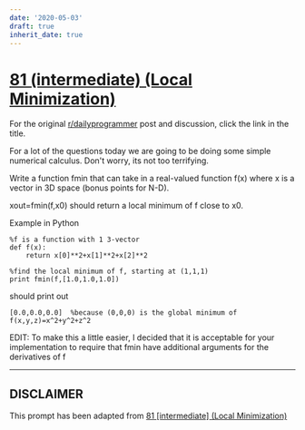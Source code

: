 ```yaml
---
date: '2020-05-03'
draft: true
inherit_date: true
---
```


# [81 (intermediate) (Local Minimization)](https://www.reddit.com/r/dailyprogrammer/comments/x539t/7252012_challenge_81_intermediate_local/)

For the original [r/dailyprogrammer](https://www.reddit.com/r/dailyprogrammer/) post and discussion, click the link in the title.

For a lot of the questions today we are going to be doing some simple numerical calculus.  Don't worry, its not too terrifying.

Write a function fmin that can take in a real-valued function f(x) where x is a vector in 3D space (bonus points for N-D).

xout=fmin(f,x0) should return a local minimum of f close to x0.

Example in Python


```
%f is a function with 1 3-vector
def f(x):
    return x[0]**2+x[1]**2+x[2]**2

%find the local minimum of f, starting at (1,1,1)
print fmin(f,[1.0,1.0,1.0])
```
should print out


```
[0.0,0.0,0.0]  %because (0,0,0) is the global minimum of f(x,y,z)=x^2+y^2+z^2
```
EDIT:  To make this a little easier, I decided that it is acceptable for your implementation to require that fmin have additional arguments for the derivatives of f


----
## **DISCLAIMER**
This prompt has been adapted from [81 [intermediate] (Local Minimization)](https://www.reddit.com/r/dailyprogrammer/comments/x539t/7252012_challenge_81_intermediate_local/
)
